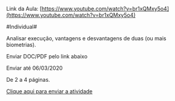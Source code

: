 Link da Aula: 
[https://www.youtube.com/watch?v=br1xQMxy5o4](https://www.youtube.com/watch?v=br1xQMxy5o4)

#Individual#

Analisar execução, vantagens e desvantagens de duas (ou mais biometrias).

Enviar DOC/PDF pelo link abaixo

Enviar até 06/03/2020

De 2 a 4 páginas.

[Clique aqui para enviar a atividade](https://forms.gle/tTRcXNhpj54wSMKj8)
